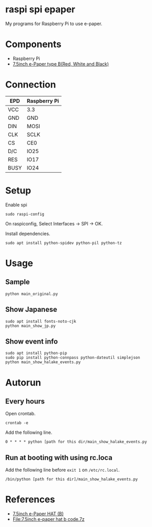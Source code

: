 # raspi spi epaper
My programs for Raspberry Pi to use e-paper.

# Components
- Raspberry Pi
- [7.5inch e-Paper type B(Red, White and Black)](https://www.aliexpress.com/item/7-5-inch-ink-screen-red-black-and-white-e-paper-screen-compatible-with-Raspberry-Arduino/32853529687.html?ws_ab_test=searchweb0_0,searchweb201602_2_10152_10065_10151_10344_10068_5722815_10342_10343_10340_5722915_10341_10698_10697_5722615_10696_10084_10083_10618_10307_5722715_5711215_10059_5723015_10534_308_100031_10103_441_10624_10623_10622_5711315_5722515_10621_10620,searchweb201603_15,ppcSwitch_4&algo_expid=47e749fc-c01a-489d-958f-4bd7d50bbc7e-1&algo_pvid=47e749fc-c01a-489d-958f-4bd7d50bbc7e&priceBeautifyAB=0)

# Connection

EPD  | Raspberry Pi
---- | ----
VCC  | 3.3
GND  | GND
DIN  | MOSI
CLK  | SCLK
CS   | CE0
D/C  | IO25
RES  | IO17
BUSY | IO24

# Setup
Enable spi

```
sudo raspi-config
```

On raspiconfig, Select Interfaces -> SPI -> OK.

Install dependencies.
```
sudo apt install python-spidev python-pil python-tz
```

# Usage

## Sample

```
python main_original.py
```

## Show Japanese

```
sudo apt install fonts-noto-cjk
python main_show_jp.py
```

## Show event info

```
sudo apt install python-pip
sudo pip install python-connpass python-dateutil simplejson
python main_show_halake_events.py
```

# Autorun

## Every hours

Open crontab.

```
crontab -e
```

Add the following line.

```
0 * * * * python [path for this dir/main_show_halake_events.py
```

## Run at booting with using rc.loca

Add the following line before `exit 1` on `/etc/rc.local`.

```
/bin/python [path for this dir]/main_show_halake_events.py
```

# References
- [7.5inch e-Paper HAT (B)](https://www.waveshare.com/wiki/7.5inch_e-Paper_HAT_(B))
- [File:7.5inch e-paper hat b code.7z](https://www.waveshare.com/wiki/File:7.5inch_e-paper_hat_b_code.7z)
